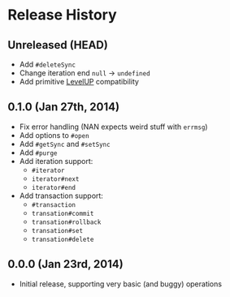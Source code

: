 
# Release History

## Unreleased (HEAD)

  * Add `#deleteSync`
  * Change iteration end `null` -> `undefined`
  * Add primitive [LevelUP](https://github.com/rvagg/node-levelup) compatibility

## 0.1.0 (Jan 27th, 2014)

  * Fix error handling (NAN expects weird stuff with `errmsg`)
  * Add options to `#open`
  * Add `#getSync` and `#setSync`
  * Add `#purge`
  * Add iteration support:
      - `#iterator`
      - `iterator#next`
      - `iterator#end`
  * Add transaction support:
      - `#transaction`
      - `transation#commit`
      - `transation#rollback`
      - `transation#set`
      - `transation#delete`

## 0.0.0 (Jan 23rd, 2014)

  * Initial release, supporting very basic (and buggy) operations